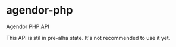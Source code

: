 agendor-php
===========

Agendor PHP API

This API is stil in pre-alha state. It's not recommended to use it yet.
